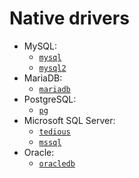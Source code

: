 # Native drivers

- MySQL:
  - [`mysql`](https://www.npmjs.com/package/mysql)
  - [`mysql2`](https://www.npmjs.com/package/mysql2)
- MariaDB:
  - [`mariadb`](https://www.npmjs.com/package/mariadb)
- PostgreSQL:
  - [`pg`](https://www.npmjs.com/package/pg)
- Microsoft SQL Server:
  - [`tedious`](https://www.npmjs.com/package/tedious)
  - [`mssql`](https://www.npmjs.com/package/mssql)
- Oracle:
  - [`oracledb`](https://www.npmjs.com/package/oracledb)
